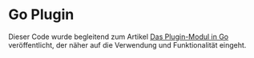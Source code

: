 # Go Plugin

Dieser Code wurde begleitend zum Artikel [Das Plugin-Modul in Go](https://tech-couch.de/blog/article/das-plugin-module-in-go) veröffentlicht, der näher auf die Verwendung und Funktionalität eingeht.
